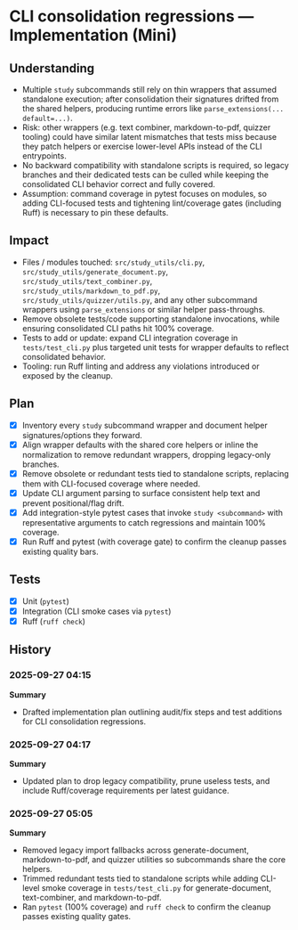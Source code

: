 # CLI consolidation regressions — Implementation (Mini)

## Understanding
- Multiple `study` subcommands still rely on thin wrappers that assumed standalone execution; after consolidation their signatures drifted from the shared helpers, producing runtime errors like `parse_extensions(... default=...)`.
- Risk: other wrappers (e.g. text combiner, markdown-to-pdf, quizzer tooling) could have similar latent mismatches that tests miss because they patch helpers or exercise lower-level APIs instead of the CLI entrypoints.
- No backward compatibility with standalone scripts is required, so legacy branches and their dedicated tests can be culled while keeping the consolidated CLI behavior correct and fully covered.
- Assumption: command coverage in pytest focuses on modules, so adding CLI-focused tests and tightening lint/coverage gates (including Ruff) is necessary to pin these defaults.

## Impact
- Files / modules touched: `src/study_utils/cli.py`, `src/study_utils/generate_document.py`, `src/study_utils/text_combiner.py`, `src/study_utils/markdown_to_pdf.py`, `src/study_utils/quizzer/utils.py`, and any other subcommand wrappers using `parse_extensions` or similar helper pass-throughs.
- Remove obsolete tests/code supporting standalone invocations, while ensuring consolidated CLI paths hit 100% coverage.
- Tests to add or update: expand CLI integration coverage in `tests/test_cli.py` plus targeted unit tests for wrapper defaults to reflect consolidated behavior.
- Tooling: run Ruff linting and address any violations introduced or exposed by the cleanup.

## Plan
- [x] Inventory every `study` subcommand wrapper and document helper signatures/options they forward.
- [x] Align wrapper defaults with the shared core helpers or inline the normalization to remove redundant wrappers, dropping legacy-only branches.
- [x] Remove obsolete or redundant tests tied to standalone scripts, replacing them with CLI-focused coverage where needed.
- [x] Update CLI argument parsing to surface consistent help text and prevent positional/flag drift.
- [x] Add integration-style pytest cases that invoke `study <subcommand>` with representative arguments to catch regressions and maintain 100% coverage.
- [x] Run Ruff and pytest (with coverage gate) to confirm the cleanup passes existing quality bars.

## Tests
- [x] Unit (`pytest`)
- [x] Integration (CLI smoke cases via `pytest`)
- [x] Ruff (`ruff check`)

## History
### 2025-09-27 04:15
**Summary**
- Drafted implementation plan outlining audit/fix steps and test additions for CLI consolidation regressions.

### 2025-09-27 04:17
**Summary**
- Updated plan to drop legacy compatibility, prune useless tests, and include Ruff/coverage requirements per latest guidance.

### 2025-09-27 05:05
**Summary**
- Removed legacy import fallbacks across generate-document, markdown-to-pdf, and quizzer utilities so subcommands share the core helpers.
- Trimmed redundant tests tied to standalone scripts while adding CLI-level smoke coverage in `tests/test_cli.py` for generate-document, text-combiner, and markdown-to-pdf.
- Ran `pytest` (100% coverage) and `ruff check` to confirm the cleanup passes existing quality gates.
